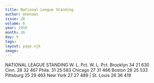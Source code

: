 ```yaml
---
title: National League Standing
author: Unknown
issue: 28
volume: 6
year: 1916
month: 26
day: V
tags:
layout: page.njk
image:
---
```

NATIONAL LEAGUE STANDING       W. L. Pct. W. L. Pct. Brooklyn 34 21 630 Cinn. 28 32 467 Phila. 31 25 583 Chicago 27 31 466 Boston 28 25 533 Pittsburg 25 29 463 New York 27 27 489 | St. Louis 26 36 419             




